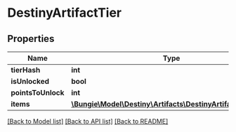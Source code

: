 # DestinyArtifactTier

## Properties
Name | Type | Description | Notes
------------ | ------------- | ------------- | -------------
**tierHash** | **int** |  | [optional] 
**isUnlocked** | **bool** |  | [optional] 
**pointsToUnlock** | **int** |  | [optional] 
**items** | [**\Bungie\Model\Destiny\Artifacts\DestinyArtifactTierItem[]**](DestinyArtifactTierItem.md) |  | [optional] 

[[Back to Model list]](../README.md#documentation-for-models) [[Back to API list]](../README.md#documentation-for-api-endpoints) [[Back to README]](../README.md)


